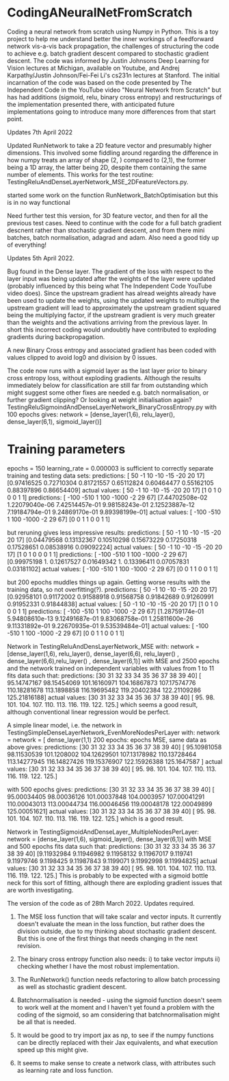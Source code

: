# CodingANeuralNetFromScratch
 Coding a neural network from scratch using Numpy in Python.
 This is a toy project to help me understand better the inner workings of a feedforward network vis-a-vis back propagation, the challenges of structuring the code to achieve e.g. batch gradient descent compared to stochastic gradient descent. 
The code was informed by Justin Johnsons Deep Learning for Vision lectures at Michigan, available on Youtube,
and Andrej Karpathy/Justin Johnson/Fei-Fei Li's cs231n lectures at Stanford. 
The initial incarnation of the code was based on the code presented by The Independent Code in the YouTube video "Neural Network from Scratch" but has
had additions (sigmoid, relu, binary cross entropy) and restructurings of the implementation presented there, with anticipated future implementations going to introduce many more differences from that start point.

Updates 7th April 2022

Updated RunNetwork to take a 2D feature vector and presumably higher dimensions. This involved some fiddling around regarding the difference in how numpy treats an array of shape (2, ) compared to (2,1), the former being a 1D array, the latter being 2D, despite them containing the same number of elements. This works for the test routine:
TestingReluAndDenseLayerNetwork_MSE_2DFeatureVectors.py.

started some work on the function RunNetwork_BatchOptimisation but this is in no way functional

Need further test this version, for 3D feature vector, and then for all the previous test cases. 
Need to continue with the code for a full batch gradient descnent rather than stochastic gradient descent, and from there mini batches, batch normalisation, adagrad and adam.
Also need a good tidy up of everything! 


Updates 5th April 2022.

Bug found in the Dense layer. The gradient of the loss with respect to the layer input was being updated after the weights of the layer were updated (probably influenced by this being what The Independent Code YouTube video does). Since the upstream gradient has alread weights already  have been   used to update the weights, using the updated weights to multiply the upstream gradient will lead to approximately the upstream gradient squared being the multiplying factor, if the upstream gradient is very much greater than the weights and the activations arriving from the previous layer. In short this incorrect coding would undoubtly have contributed to exploding gradients during backpropagation. 

A new Binary Cross entropy and associated gradient has been coded with values clipped to avoid log0 and division by 0 issues. 

The code now runs with a sigmoid layer as the last layer prior to binary cross entropy loss, without exploding gradients. Although the results
immediately below for classification are still far from outstanding which might suggest some other fixes are needed e.g. batch normalisation, or further gradient clipping? Or looking at weight initialisation again? 
TestingReluSigmoindAndDenseLayerNetwork_BinaryCrossEntropy.py with 100 epochs gives:
network = [dense_layer(1,6), relu_layer(), dense_layer(6,1), sigmoid_layer()]
# Training parameters
epochs = 150
learning_rate = 0.000003
is sufficient to correctly separate training and testing data sets:
predictions: [ 50  -1  10 -10 -15 -20  20  17] [0.97416525 0.72710304 0.81721557 0.65112824 0.60464477 0.55162105
 0.88397896 0.86654409]
actual values: [ 50  -1  10 -10 -15 -20  20  17] [1 0 1 0 0 0 1 1]
predictions: [ -100  -510     1   100 -1000    -2    29    67] [7.44702508e-02 1.22079040e-06 7.42514457e-01 9.98158243e-01
 2.12523887e-12 7.19184794e-01 9.24869170e-01 9.89398199e-01]
actual values: [ -100  -510     1   100 -1000    -2    29    67] [0 0 1 1 0 0 1 1]

but reruning gives less impressive results: 
predictions: [ 50  -1  10 -10 -15 -20  20  17] [0.04479568 0.13132367 0.10510298 0.15673229 0.17250318 0.17528651
 0.08538916 0.09092224]
actual values: [ 50  -1  10 -10 -15 -20  20  17] [1 0 1 0 0 0 1 1]
predictions: [ -100  -510     1   100 -1000    -2    29    67] [0.99975198 1.         0.12617527 0.01649342 1.         0.13396411
 0.07057831 0.03181102]
actual values: [ -100  -510     1   100 -1000    -2    29    67] [0 0 1 1 0 0 1 1]

but 200 epochs muddles things up again. Getting worse results with the training data, so not overfitting(?).
predictions: [ 50  -1  10 -10 -15 -20  20  17] [0.92958101 0.91172002 0.91588918 0.91568758 0.91842689 0.91260991
 0.91952331 0.91844838]
actual values: [ 50  -1  10 -10 -15 -20  20  17] [1 0 1 0 0 0 1 1]
predictions: [ -100  -510     1   100 -1000    -2    29    67] [1.28759174e-01 5.94808610e-13 9.12491687e-01 9.83068758e-01
 1.25811600e-26 9.11331892e-01 9.22670935e-01 9.53539484e-01]
actual values: [ -100  -510     1   100 -1000    -2    29    67] [0 0 1 1 0 0 1 1]


Network in TestingReluAndDensLayerNetwork_MSE with: network = [dense_layer(1,6), relu_layer(), dense_layer(6,6), relu_layer() , dense_layer(6,6),relu_layer() , dense_layer(6,1)] with   MSE
and 2500 epochs and the network trained on independent variables with values from 1 to 11
fits data
such that: 
predictions: [30 31 32 33 34 35 36 37 38 39 40] [ 95.14747167  98.15454069 101.16160971 104.16867873 107.17574776
 110.18281678 113.1898858  116.19695482 119.20402384 122.21109286
 125.21816188]
actual values: [30 31 32 33 34 35 36 37 38 39 40] [ 95.  98. 101. 104. 107. 110. 113. 116. 119. 122. 125.]
which seems a good result, although conventional linear regression would be perfect.

A simple linear model, i.e. the
network in TestingSimpleDenseLayerNetwork_EvenMoreNodesPerLayer with: network = network = [ dense_layer(1,1)
200 epochs: epochs MSE, same data as above gives:
predictions: [30 31 32 33 34 35 36 37 38 39 40] [ 95.10981058  98.11530539 101.1208002  104.12629501 107.13178982
 110.13728464 113.14277945 116.14827426 119.15376907 122.15926388
 125.1647587 ]
actual values: [30 31 32 33 34 35 36 37 38 39 40] [ 95.  98. 101. 104. 107. 110. 113. 116. 119. 122. 125.]

with 500 epochs gives: 
predictions: [30 31 32 33 34 35 36 37 38 39 40] [ 95.00034405  98.00036126 101.00037848 104.0003957  107.00041291
 110.00043013 113.00044734 116.00046456 119.00048178 122.00049899
 125.00051621]
actual values: [30 31 32 33 34 35 36 37 38 39 40] [ 95.  98. 101. 104. 107. 110. 113. 116. 119. 122. 125.]
which is a good result.

Network in TestingSigmoidAndDenseLayer_MultipleNodesPerLayer: network = [dense_layer(1,6), sigmoid_layer(), dense_layer(6,1)] with MSE and 500 epochs 
fits data such that: 
predictions: [30 31 32 33 34 35 36 37 38 39 40] [9.11932984 9.11946982 9.11958132 9.11967017 9.119741   9.11979746
 9.1198425  9.11987843 9.1199071  9.11992998 9.11994825]
actual values: [30 31 32 33 34 35 36 37 38 39 40] [ 95.  98. 101. 104. 107. 110. 113. 116. 119. 122. 125.]
This is probably to be expected with a sigmoid bottle neck for this sort of fitting, although there are exploding gradient issues that are worth investigating.

 The version of the code as of 28th March 2022. Updates required. 
 1. The  MSE loss function that will take scalar and vector inputs. It currently doesn't evaluate the mean in the loss function, but rather does the division outside, due to my thinking about stochastic gradient descent. But this is one of the first things that needs changing in the next revision. 
 
 2. The binary cross entropy function also needs: i) to take vector imputs ii) checking whether I have the most robust implementation. 

 3. The RunNetwork() function needs refactoring to allow batch processing as well as stochastic gradient descent. 

 4. Batchnormalisation is needed - using the sigmoid function doesn't seem to work well at the moment and I haven't yet found a problem with the coding of the sigmoid, so am considering that batchnormalisation might be all that is needed. 

 5. It would be good to try import jax as np, to see if the numpy functions can be directly replaced with their Jax equivalents, and what execution speed up this might give. 

 6. It seems to make sense to create a network class, with attributes such as learning rate and loss function.
